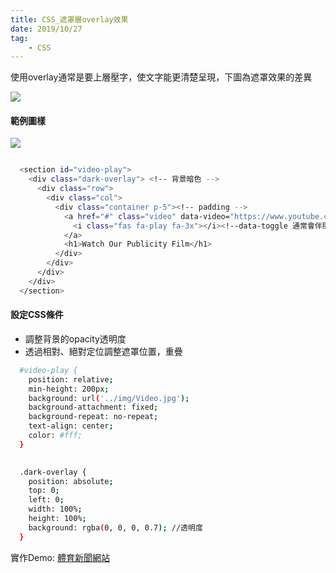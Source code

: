 ```yaml
---
title: CSS_遮罩層overlay效果
date: 2019/10/27
tag: 
    - CSS
---
```



使用overlay通常是要上層壓字，使文字能更清楚呈現，下圖為遮罩效果的差異

![](https://i.imgur.com/w0wEgp6.png) 

#### 範例圖樣

![](https://i.imgur.com/s11sQ8f.png) 



``` bash

  <section id="video-play">
    <div class="dark-overlay"> <!-- 背景暗色 -->
      <div class="row">
        <div class="col">
          <div class="container p-5"><!-- padding -->
            <a href="#" class="video" data-video="https://www.youtube.com/embed/SjJ08V166uU" data-toggle="modal" data-target="#videoModal">
              <i class="fas fa-play fa-3x"></i><!--data-toggle 通常會伴隨一個icon，告知系統在點擊後會觸發另一個行動 -->
            </a>
            <h1>Watch Our Publicity Film</h1>
          </div>
        </div>
      </div>
    </div>
  </section>

```

#### 設定CSS條件

- 調整背景的opacity透明度
- 透過相對、絕對定位調整遮罩位置，重疊


``` bash
  #video-play {
    position: relative;
    min-height: 200px;
    background: url('../img/Video.jpg');
    background-attachment: fixed;
    background-repeat: no-repeat;
    text-align: center;
    color: #fff;
  }
  

  .dark-overlay {
    position: absolute;
    top: 0;
    left: 0;
    width: 100%;
    height: 100%;
    background: rgba(0, 0, 0, 0.7); //透明度
  }

```


實作Demo: [體育新聞網站](https://vince-chen-hao.github.io/BS_NewsChannel/)
